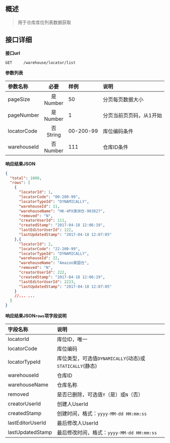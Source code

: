 ## 概述

> 用于仓库库位列表数据获取

##   接口详细

**接口url**

```text
GET     /warehouse/locator/list
```

**参数列表**

| 参数名称     |      必要       | 样例       | 说明                  |
|:------------|:--------------:|:----------|:---------------------|
| pageSize    | 是<br/> Number | 50        | 分页每页数据大小       |
| pageNumber  | 是<br/> Number | 1         | 分页当前页页码，从1开始 |
| locatorCode | 否<br/> String | 00-200-99 | 库位编码条件           |
| warehouseId | 否<br/> Number | 111       | 仓库ID条件            |

**响应结果JSON**

```json
{
  "total": 1000,
  "rows": [
    {
      "locatorId": 1,
      "locatorCode": "00-200-99",
      "locatorTypeId": "DYNAMICALLY",
      "warehouseId": 11,
      "warehouseName": "HK-4PX澳洲仓-903827",
      "removed": "N",
      "creatorUserId": 111,
      "createdStamp": "2017-04-18 12:06:19",
      "lastEditorUserId": 122,
      "lastUpdatedStamp": "2017-04-18 12:07:05"
    },{
      "locatorId": 2,
      "locatorCode": "22-200-99",
      "locatorTypeId": "DYNAMICALLY",
      "warehouseId": 22,
      "warehouseName": "Amazon美国仓",
      "removed": "N",
      "creatorUserId": 222,
      "createdStamp": "2017-04-18 12:06:19",
      "lastEditorUserId": 2223,
      "lastUpdatedStamp": "2017-04-18 12:07:05"
    }
    //... ...
  ]
}
```
**响应结果JSON`rows`项字段说明**

| 字段名称          | 说明                                                  |
|:-----------------|:-----------------------------------------------------|
| locatorId        | 库位ID，唯一                                          |
| locatorCode      | 库位编码                                              |
| locatorTypeId    | 库位类型，可选值`DYNAMICALLY`(动态)或`STATICALLY`(静态) |
| warehouseId      | 仓库ID                                                |
| warehouseName    | 仓库名称                                              |
| removed          | 是否已删除，可选值`Y`（是）或`N`（否）                   |
| creatorUserId    | 创建人UserId                                          |
| createdStamp     | 创建时间，格式：`yyyy-MM-dd HH:mm:ss`                  |
| lastEditorUserId | 最后修改人UserId                                      |
| lastUpdatedStamp | 最后修改时间，格式：`yyyy-MM-dd HH:mm:ss`               |
